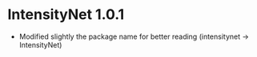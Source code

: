 # IntensityNet 1.0.1

* Modified slightly the package name for better reading (intensitynet -> IntensityNet)
